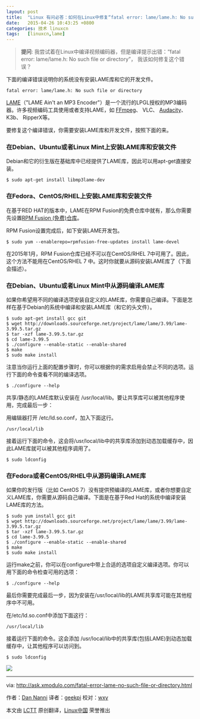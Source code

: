 ```yaml
---
layout: post
title:	"Linux 有问必答：如何在Linux中修复“fatal error: lame/lame.h: No such file or dir"
date:	2015-04-26 10:43:25 +0800 
categories:	技术 linuxcn 
tags:	[linuxcn,lame]
---
```




> 
> **提问**: 我尝试着在Linux中编译视频编码器，但是编译提示出错：“fatal error: lame/lame.h: No such file or directory”， 我该如何修复这个错误？
> 
> 
> 


下面的编译错误说明你的系统没有安装LAME库和它的开发文件。



```
fatal error: lame/lame.h: No such file or directory

```

[LAME](http://lame.sourceforge.net/)（"LAME Ain't an MP3 Encoder"）是一个流行的LPGL授权的MP3编码器。许多视频编码工具使用或者支持LAME，如 [FFmpeg](http://ask.xmodulo.com/compile-ffmpeg-ubuntu-debian.html)、 VLC、 [Audacity](http://xmodulo.com/how-to-cut-split-or-edit-mp3-file-on-linux.html)、 K3b、 RipperX等。


要修复这个编译错误，你需要安装LAME库和开发文件，按照下面的来。


### 在Debian、Ubuntu或者Linux Mint上安装LAME库和安装文件


Debian和它的衍生版在基础库中已经提供了LAME库，因此可以用apt-get直接安装。



```
$ sudo apt-get install libmp3lame-dev 

```

### 在Fedora、CentOS/RHEL上安装LAME库和安装文件


在基于RED HAT的版本中，LAME在RPM Fusion的免费仓库中就有，那么你需要先设置[RPM Fusion (免费)仓库](http://xmodulo.com/how-to-install-rpm-fusion-on-fedora.html)。


RPM Fusion设置完成后，如下安装LAME开发包。



```
$ sudo yum --enablerepo=rpmfusion-free-updates install lame-devel 

```

在2015年1月，RPM Fusion仓库已经不可以在CentOS/RHEL 7中可用了。因此，这个方法不能用在CentOS/RHEL 7 中。这时你就要从源码安装LAME库了（下面会描述）。


### 在Debian、Ubuntu或者Linux Mint中从源码编译LAME库


如果你希望用不同的编译选项安装自定义的LAME库，你需要自己编译。下面是怎样在基于Debian的系统中编译和安装LAME库（和它的头文件）。



```
$ sudo apt-get install gcc git
$ wget http://downloads.sourceforge.net/project/lame/lame/3.99/lame-3.99.5.tar.gz
$ tar -xzf lame-3.99.5.tar.gz
$ cd lame-3.99.5
$ ./configure --enable-static --enable-shared
$ make
$ sudo make install 

```

注意当你运行上面的配置步骤时，你可以根据你的需求启用会禁止不同的选项。运行下面的命令查看不同的编译选项。



```
$ ./configure --help 

```

共享/静态的LAME库默认安装在 /usr/local/lib。要让共享库可以被其他程序使用，完成最后一步：


用编辑器打开 /etc/ld.so.conf，加入下面这行。



```
/usr/local/lib

```

接着运行下面的命令，这会将/usr/local/lib中的共享库添加到动态加载缓存中，因此LAME库就可以被其他程序调用了。



```
$ sudo ldconfig 

```

### 在Fedora或者CentOS/RHEL中从源码编译LAME库


如果你的发行版（比如 CentOS 7）没有提供预编译的LAME库，或者你想要自定义LAME库，你需要从源码自己编译。下面是在基于Red Hat的系统中编译安装LAME库的方法。



```
$ sudo yum install gcc git
$ wget http://downloads.sourceforge.net/project/lame/lame/3.99/lame-3.99.5.tar.gz
$ tar -xzf lame-3.99.5.tar.gz
$ cd lame-3.99.5
$ ./configure --enable-static --enable-shared
$ make
$ sudo make install 

```

运行make之前，你可以在configure中带上合适的选项自定义编译选项。你可以用下面的命令检查可用的选项：



```
$ ./configure --help 

```

最后你需要完成最后一步，因为安装在/usr/local/lib的LAME共享库可能在其他程序中不可用。


在/etc/ld.so.conf中添加下面这行：



```
/usr/local/lib

```

接着运行下面的命令。这会添加 /usr/local/lib中的共享库(包括LAME)到动态加载缓存中，让其他程序可以访问到。



```
$ sudo ldconfig 

```

![](/Asserts/Images//attachment/album/201504/26/104330xjhjhhkjs28jhsra.jpg)




---


via: <http://ask.xmodulo.com/fatal-error-lame-no-such-file-or-directory.html>


作者：[Dan Nanni](http://ask.xmodulo.com/author/nanni) 译者：[geekpi](https://github.com/geekpi) 校对：[wxy](https://github.com/wxy)


本文由 [LCTT](https://github.com/LCTT/TranslateProject) 原创翻译，[Linux中国](http://linux.cn/) 荣誉推出
